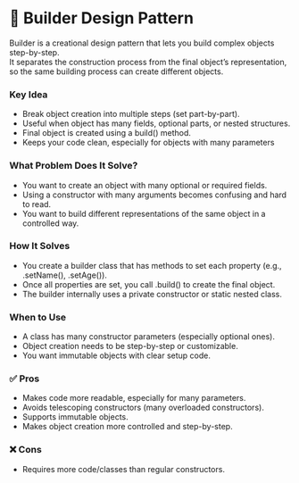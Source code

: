# 🧱 Builder Design Pattern

Builder is a creational design pattern that lets you build complex objects step-by-step.  
It separates the construction process from the final object’s representation, so the same building process can create different objects.

### Key Idea

* Break object creation into multiple steps (set part-by-part).  
* Useful when object has many fields, optional parts, or nested structures.  
* Final object is created using a build() method.  
* Keeps your code clean, especially for objects with many parameters

### What Problem Does It Solve?

* You want to create an object with many optional or required fields.  
* Using a constructor with many arguments becomes confusing and hard to read.  
* You want to build different representations of the same object in a controlled way.

### How It Solves

* You create a builder class that has methods to set each property (e.g., .setName(), .setAge()).  
* Once all properties are set, you call .build() to create the final object.  
* The builder internally uses a private constructor or static nested class.

### When to Use

* A class has many constructor parameters (especially optional ones).  
* Object creation needs to be step-by-step or customizable.  
* You want immutable objects with clear setup code.

### ✅ Pros

* Makes code more readable, especially for many parameters.  
* Avoids telescoping constructors (many overloaded constructors).  
* Supports immutable objects.  
* Makes object creation more controlled and step-by-step.

### ❌ Cons

* Requires more code/classes than regular constructors.
